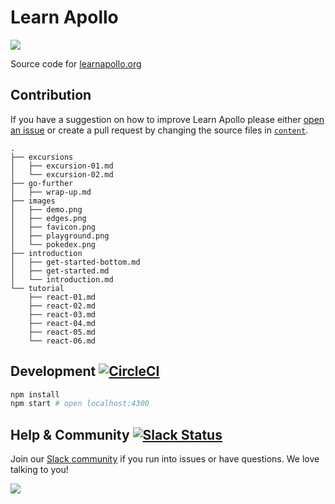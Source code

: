 # Learn Apollo

![](https://learnapollo.org/images/twitter.png)

Source code for [learnapollo.org](https://learnapollo.org)

## Contribution

If you have a suggestion on how to improve Learn Apollo please either 
[open an issue](https://github.com/learnapollo/learnapollo/issues/new) or create a pull request by changing the source 
files in [`content`](https://github.com/learnapollo/learnapollo/tree/master/content).

```
.
├── excursions
│   ├── excursion-01.md
│   └── excursion-02.md
├── go-further
│   ├── wrap-up.md
├── images
│   ├── demo.png
│   ├── edges.png
│   ├── favicon.png
│   ├── playground.png
│   └── pokedex.png
├── introduction
│   ├── get-started-bottom.md
│   ├── get-started.md
│   └── introduction.md
└── tutorial
    ├── react-01.md
    ├── react-02.md
    ├── react-03.md
    ├── react-04.md
    ├── react-05.md
    └── react-06.md
```

## Development [![CircleCI](https://circleci.com/gh/learnapollo/learnapollo.svg?style=svg)](https://circleci.com/gh/learnapollo/learnapollo)

```sh
npm install
npm start # open localhost:4300
```

## Help & Community [![Slack Status](https://slack.graph.cool/badge.svg)](https://slack.graph.cool)

Join our [Slack community](http://slack.graph.cool/) if you run into issues or have questions. We love talking to you!

![](http://i.imgur.com/5RHR6Ku.png)
